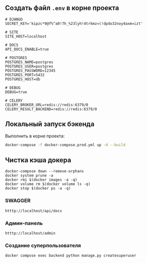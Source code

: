 ## Создать файл `.env` в корне проекта

    # DJANGO
    SECRET_KEY='kipzc*9@f%^a0!7h_%23lyh!4trkmz=(!dpdo32noy4axm=izt'

    # SITE
    SITE_HOST=localhost

    # DOCS
    API_DOCS_ENABLE=true

    # POSTGRES
    POSTGRES_NAME=postgres
    POSTGRES_USER=postgres
    POSTGRES_PASSWORD=12345
    POSTGRES_PORT=5432
    POSTGRES_HOST=db

    # DEBUG
    DEBUG=true

    # CELERY
    CELERY_BROKER_URL=redis://redis:6379/0
    CELERY_RESULT_BACKEND=redis://redis:6379/0

## Локальный запуск бэкенда

Выполнить в корне проекта:

```bash
docker-compose -f docker-compose.prod.yml up -d --build
```

## Чистка кэша докера

    docker-compose down --remove-orphans
    docker system prune -a
    docker rmi $(docker images -a -q)
    docker volume rm $(docker volume ls -q)
    docker stop $(docker ps -a -q)

### SWAGGER

    htttp://localhost/api/docs

### Админ-панель

    htttp://localhost/admin

### Создание суперпользователя

    docker compose exec backend python manage.py createsuperuser
